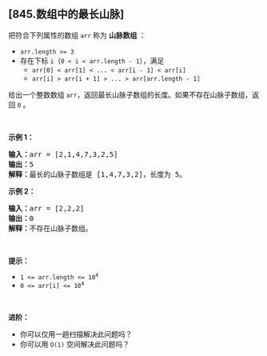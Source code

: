## [845.数组中的最长山脉]
<p>把符合下列属性的数组 <code>arr</code> 称为 <strong>山脉数组</strong> ：</p>

<ul>
	<li><code>arr.length &gt;= 3</code></li>
	<li>存在下标 <code>i</code>（<code>0 &lt; i &lt; arr.length - 1</code>），满足
	<ul>
		<li><code>arr[0] &lt; arr[1] &lt; ... &lt; arr[i - 1] &lt; arr[i]</code></li>
		<li><code>arr[i] &gt; arr[i + 1] &gt; ... &gt; arr[arr.length - 1]</code></li>
	</ul>
	</li>
</ul>

<p>给出一个整数数组 <code>arr</code>，返回最长山脉子数组的长度。如果不存在山脉子数组，返回 <code>0</code> 。</p>

<p>&nbsp;</p>

<p><strong>示例 1：</strong></p>

<pre>
<strong>输入：</strong>arr = [2,1,4,7,3,2,5]
<strong>输出：</strong>5
<strong>解释：</strong>最长的山脉子数组是 [1,4,7,3,2]，长度为 5。
</pre>

<p><strong>示例 2：</strong></p>

<pre>
<strong>输入：</strong>arr = [2,2,2]
<strong>输出：</strong>0
<strong>解释：</strong>不存在山脉子数组。
</pre>

<p>&nbsp;</p>

<p><strong>提示：</strong></p>

<ul>
	<li><code>1 &lt;= arr.length &lt;= 10<sup>4</sup></code></li>
	<li><code>0 &lt;= arr[i] &lt;= 10<sup>4</sup></code></li>
</ul>

<p>&nbsp;</p>

<p><strong>进阶：</strong></p>

<ul>
	<li>你可以仅用一趟扫描解决此问题吗？</li>
	<li>你可以用 <code>O(1)</code> 空间解决此问题吗？</li>
</ul>
